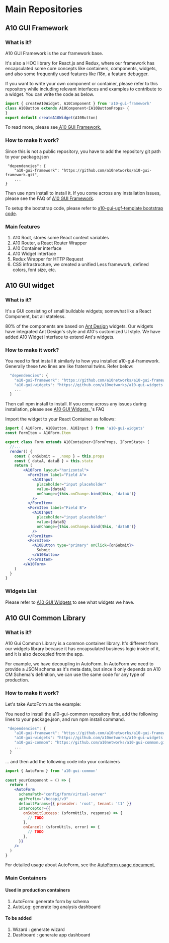 # Main Repositories

## A10 GUI Framework

### What is it?

A10 GUI Framework is the our framework base.

It's also a HOC library for React.js and Redux, where our framework has encapsulated some core concepts like containers, components, widgets, and also some frequently used features like i18n, a feature debugger. 

If you want to write your own component or container, please refer to this repository while including relevant interfaces and examples to contribute to a widget. You can write the code as below.

```jsx
import { createA10Widget, A10Component } from 'a10-gui-framework'
class A10Button extends A10Component<IA10ButtonProps> {
}
export default createA10Widget(A10Button)
```

To read more, please see[ A10 GUI Framework.](../main-repositories/a10-gui-framework.md)

### How to make it work?

Since this is not a public repository, you have to add the repository git path to your package.json 

```text
 "dependencies": {
    "a10-gui-framework": "https://github.com/a10networks/a10-gui-framework.git",
    ...
}
```

Then use npm install to install it. If you come across any installation issues, please see the FAQ of [A10 GUI Framework](../faq/a10-gui-framework.md).

To setup the bootstrap code, please refer to [ a10-gui-ugf-template bootstrap code](https://github.com/a10networks/a10-gui-ugf-template/blob/master/src/index.tsx).

### Main features

1. A10 Root, stores some React context variables
2. A10 Router, a React Router Wrapper
3. A10 Container interface
4. A10 Widget interface
5. Redux Wrapper for HTTP Request
6. CSS infrastructure, we created a unified Less framework, defined colors, font size, etc.

## A10 GUI widget

### What is it?

It's a GUI consisting of small buildable widgets; somewhat like a React Component,  but all stateless.

80% of the components are based on [Ant Design](https://ant.design/) widgets. Our widgets have integrated Ant Design's style and A10's customized UI style. We have added A10 Widget Interface to extend Ant's widgets. 

### How to make it work?

You need to first install it similarly to how you installed a10-gui-framework. 
Generally these two lines are like fraternal twins. Refer below: 

```javascript
  "dependencies": {
    "a10-gui-framework": "https://github.com/a10networks/a10-gui-framework.git",
    "a10-gui-widgets": "https://github.com/a10networks/a10-gui-widgets.git",
    ...
  }
```

Then call npm install to install. If you come across any issues during installation, please see [A10 GUI Widgets. ](../faq/a10-gui-widgets.md)'s FAQ

Import the widget to your React Container as follows: 

```jsx
import { A10Form, A10Button, A10Input } from 'a10-gui-widgets'
const FormItem = A10Form.Item

export class Form extends A10Container<IFormProps, IFormState> {
  //...
  render() {
    const { onSubmit = _.noop } = this.props
    const { dataA, dataB } = this.state
    return (
        <A10Form layout="horizontal">
          <FormItem label="Field A">
            <A10Input
              placeholder="input placeholder"
              value={dataA}
              onChange={this.onChange.bind(this, 'dataA')}
            />
          </FormItem>
          <FormItem label="Field B">
            <A10Input
              placeholder="input placeholder"
              value={dataB}
              onChange={this.onChange.bind(this, 'dataB')}
            />
          </FormItem>
          <FormItem>
            <A10Button type="primary" onClick={onSubmit}>
              Submit
            </A10Button>
          </FormItem>
        </A10Form>
    )
  }
}
```

### Widgets List

Please refer to [ A10 GUI Widgets](../main-repositories/a10-gui-widgets.md) to see what widgets we have. 

## A10 GUI Common Library <a id="a10-gui-common-library"></a>

### What is it? <a id="what-is-it-2"></a>

A10 Gui Common Library is a common container library. It's different from our widgets library because it has encapsulated business logic inside of it, and it is also decoupled from the app. 

For example, we have decoupling in AutoForm. In AutoForm we need to provide a JSON schema as it's meta data, but since it only depends on A10 CM Schema's definition, we can use the same code for any type of production. 


### How to make it work? <a id="how-to-make-it-work-2"></a>

Let's take AutoForm as the example:

You need to install the a10-gui-common repository first, add the following lines to your package.json, and run npm install command.

```javascript
 "dependencies": {
    "a10-gui-framework": "https://github.com/a10networks/a10-gui-framework.git",
    "a10-gui-widgets": "https://github.com/a10networks/a10-gui-widgets.git",
    "a10-gui-common": "https://github.com/a10networks/a10-gui-common.git",
    ...
  }
```

... and then add the following code into your containers

```jsx
import { AutoForm } from 'a10-gui-common'
​
const yourComponent = () => {
  return (
    <AutoForm
      schemaPath="config/form/virtual-server"
      apiPrefix="/hccapi/v3"
      defaultParams={{ provider: 'root', tenant: 't1' }}
      interceptor={{
        onSubmitSuccess: (sformUtils, response) => {
          // TODO
        },
        onCancel: (sformUtils, error) => {
          // TODO
        },
      }}
    />
  )
}
```

For detailed usage about AutoForm, see the [AutoForm usage document.](https://github.com/a10networks/a10-gui-common)​

### Main Containers <a id="main-containers"></a>

#### Used in production containers <a id="used-in-production-containers"></a>

1. AutoForm: generate form by schema
2. AutoLog: generate log analysis dashboard

#### To be added <a id="to-be-added"></a>

1. Wizard : generate wizard
2. Dashboard : generate app dashboard

